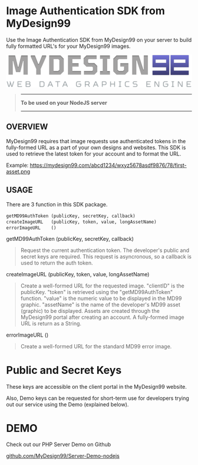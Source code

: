 
# Image Authentication SDK from MyDesign99

Use the Image Authentication SDK from MyDesign99 on your server to build fully formatted URL's for your MyDesign99 images.

![MyDesign99 logo](logo.png "MyDesign99 logo")

> ** **
> **To be used on your NodeJS server**
> ** **

## OVERVIEW

MyDesign99 requires that image requests use authenticated tokens in the fully-formed URL as a part of your own designs and websites. This SDK is used to retrieve the latest token for your account and to format the URL.

Example:
https://mydesign99.com/abcd1234/wxyz5678asdf9876/78/first-asset.png

## USAGE

There are 3 function in this SDK package.

```
getMD99AuthToken (publicKey, secretKey, callback)
createImageURL   (publicKey, token, value, longAssetName)
errorImageURL    ()
```

getMD99AuthToken (publicKey, secretKey, callback)
> Request the current authentication token. The developer's public and secret keys are required. This request is asyncronous, so a callback is used to return the auth token.

createImageURL (publicKey, token, value, longAssetName)
> Create a well-formed URL for the requested image. "clientID" is the publicKey. "token" is retrieved using the "getMD99AuthToken" function. "value" is the numeric value to be displayed in the MD99 graphic. "assetName" is the name of the developer's MD99 asset (graphic) to be displayed. Assets are created through the MyDesign99 portal after creating an account. A fully-formed image URL is return as a String.

errorImageURL ()
> Create a well-formed URL for the standard MD99 error image.

# Public and Secret Keys

These keys are accessible on the client portal in the MyDesign99 website.

Also, Demo keys can be requested for short-term use for developers trying out our service using the Demo (explained below).

# DEMO

Check out our PHP Server Demo on Github

[github.com/MyDesign99/Server-Demo-nodejs](https://github.com/MyDesign99/Server-Demo-nodejs)

